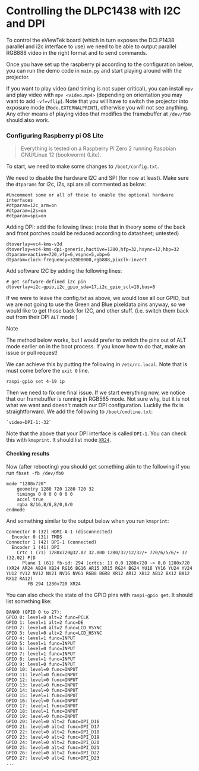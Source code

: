 # Controlling the DLPC1438 with I2C and DPI

To control the eViewTek board (which in turn exposes the DCLP1438 parallel and i2c interface to use) we need to be able to output parallel RGB888 video in the right format and to send commands. 

Once you have set up the raspberry pi according to the configuration below, you can run the demo code in `main.py` and start playing around with the projector. 

If you want to play video (and timing is not super critical), you can install `mpv` and play video with `mpv <video.mp4>` (depending on orientation you may want to add `-vf=vflip`). Note that you will have to switch the projector into exposure mode (`Mode.EXTERNALPRINT`), otherwise you will not see anything. Any other means of playing video that modifies the framebuffer at `/dev/fb0` should also work.

### Configuring Raspberry pi OS Lite

>  Everything is tested on a Raspberry Pi Zero 2 running Raspbian GNU/Linux 12 (bookworm) (Lite).

To start, we need to make some changes to `/boot/config.txt`.

We need to disable the hardware I2C and SPI (for now at least). Make sure the `dtparams` for i2c, i2s, spi are all commented as below:

```shell
#Uncomment some or all of these to enable the optional hardware interfaces
#dtparam=i2c_arm=on
#dtparam=i2s=on
#dtparam=spi=on
```

Adding DPI: add the following lines: (note that in theory some of the back and front porches could be reduced according to datasheet; untested)

```
dtoverlay=vc4-kms-v3d
dtoverlay=vc4-kms-dpi-generic,hactive=1280,hfp=32,hsync=12,hbp=32
dtparam=vactive=720,vfp=6,vsync=5,vbp=6
dtparam=clock-frequency=32000000,rgb888,pixclk-invert
```

Add software I2C by adding the following lines:

```shell
# get software-defined i2c pin
dtoverlay=i2c-gpio,i2c_gpio_sda=17,i2c_gpio_scl=18,bus=8
```

If we were to leave the config.txt as above, we would lose all our GPIO, but we are not going to use the Green and Blue pixeldata pins anyway, so we would like to get those back for I2C, and other stuff. (i.e. switch them back out from their DPI `ALT` mode )

> [!NOTE]
> The method below works, but I would prefer to switch the pins out of ALT mode earlier on in the boot process. If you know how to do that, make an issue or pull request!

We can achieve this by putting the following in `/etc/rc.local`. Note that is must come before the `exit 0` line. 

```
raspi-gpio set 4-19 ip
```

Then we need to fix one final issue. If we start everything now, we notice that our framebuffer is running in RGB565 mode. Not sure why, but it is not what we want and doesn't match our DPI configuration. Luckily the fix is straightforward. We add the following to `/boot/cmdline.txt`:

```
`video=DPI-1:-32`
```
Note that the above that your DPI interface is called `DPI-1`. You can check this with `kmsprint`. It should list mode [`XR24`](https://www.linuxtv.org/downloads/v4l-dvb-apis-new/userspace-api/v4l/pixfmt-rgb.html). 

#### Checking results

Now (after rebooting) you should get something akin to the following if you run `fbset -fb /dev/fb0`

```shell
mode "1280x720"
    geometry 1280 720 1280 720 32
    timings 0 0 0 0 0 0 0
    accel true
    rgba 8/16,8/8,8/0,0/0
endmode
```

And something similar to the output below when you run `kmsprint`:

```shell
Connector 0 (32) HDMI-A-1 (disconnected)
  Encoder 0 (31) TMDS
Connector 1 (42) DPI-1 (connected)
  Encoder 1 (41) DPI
    Crtc 1 (71) 1280x720@32.02 32.000 1280/32/12/32/+ 720/6/5/6/+ 32 (32.02) P|D
      Plane 1 (61) fb-id: 294 (crtcs: 1) 0,0 1280x720 -> 0,0 1280x720 (XR24 AR24 AB24 XB24 RG16 BG16 AR15 XR15 RG24 BG24 YU16 YV16 YU24 YV24 YU12 YV12 NV12 NV21 NV16 NV61 RGB8 BGR8 XR12 AR12 XB12 AB12 BX12 BA12 RX12 RA12)
        FB 294 1280x720 XR24
```

You can also check the state of the GPIO pins with ``raspi-gpio get``. It should list something like: 

```
BANK0 (GPIO 0 to 27):
GPIO 0: level=0 alt=2 func=PCLK
GPIO 1: level=1 alt=2 func=DE
GPIO 2: level=0 alt=2 func=LCD_VSYNC
GPIO 3: level=0 alt=2 func=LCD_HSYNC
GPIO 4: level=1 func=INPUT
GPIO 5: level=1 func=INPUT
GPIO 6: level=0 func=INPUT
GPIO 7: level=1 func=INPUT
GPIO 8: level=1 func=INPUT
GPIO 9: level=0 func=INPUT
GPIO 10: level=0 func=INPUT
GPIO 11: level=0 func=INPUT
GPIO 12: level=0 func=INPUT
GPIO 13: level=0 func=INPUT
GPIO 14: level=0 func=INPUT
GPIO 15: level=1 func=INPUT
GPIO 16: level=0 func=INPUT
GPIO 17: level=1 func=INPUT
GPIO 18: level=1 func=INPUT
GPIO 19: level=0 func=INPUT
GPIO 20: level=0 alt=2 func=DPI_D16
GPIO 21: level=0 alt=2 func=DPI_D17
GPIO 22: level=0 alt=2 func=DPI_D18
GPIO 23: level=0 alt=2 func=DPI_D19
GPIO 24: level=0 alt=2 func=DPI_D20
GPIO 25: level=0 alt=2 func=DPI_D21
GPIO 26: level=0 alt=2 func=DPI_D22
GPIO 27: level=0 alt=2 func=DPI_D23
...
```



